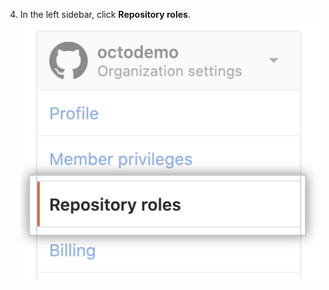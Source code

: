 4. In the left sidebar, click **Repository roles**.
![Repository roles tab in organization settings](/assets/images/help/organizations/org-settings-repository-roles.png)
